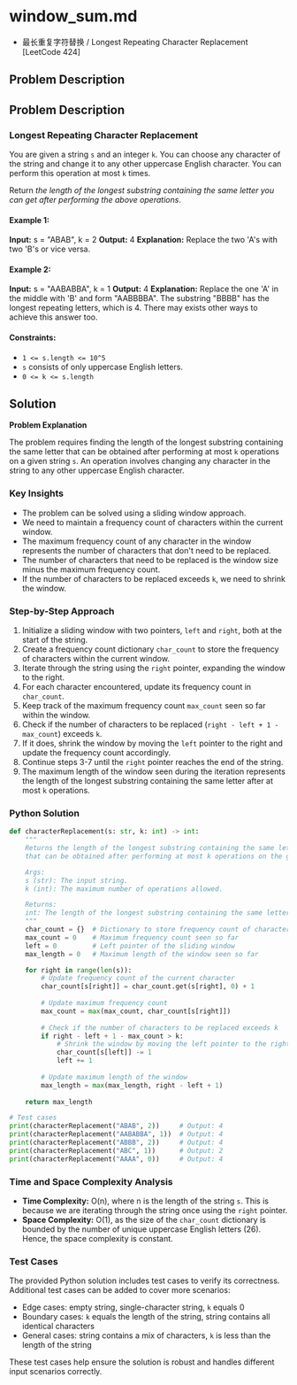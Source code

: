 # window_sum.md
- 最长重复字符替换 / Longest Repeating Character Replacement [LeetCode 424]

## Problem Description

## Problem Description

### Longest Repeating Character Replacement

You are given a string `s` and an integer `k`. You can choose any character of the string and change it to any other uppercase English character. You can perform this operation at most `k` times.

Return _the length of the longest substring containing the same letter you can get after performing the above operations_.

#### Example 1:

**Input:** s = "ABAB", k = 2
**Output:** 4
**Explanation:** Replace the two 'A's with two 'B's or vice versa.

#### Example 2:

**Input:** s = "AABABBA", k = 1
**Output:** 4
**Explanation:** Replace the one 'A' in the middle with 'B' and form "AABBBBA".
The substring "BBBB" has the longest repeating letters, which is 4.
There may exists other ways to achieve this answer too.

#### Constraints:

*   `1 <= s.length <= 10^5`
*   `s` consists of only uppercase English letters.
*   `0 <= k <= s.length`

## Solution

**Problem Explanation**

The problem requires finding the length of the longest substring containing the same letter that can be obtained after performing at most `k` operations on a given string `s`. An operation involves changing any character in the string to any other uppercase English character.

### Key Insights

*   The problem can be solved using a sliding window approach.
*   We need to maintain a frequency count of characters within the current window.
*   The maximum frequency count of any character in the window represents the number of characters that don't need to be replaced.
*   The number of characters that need to be replaced is the window size minus the maximum frequency count.
*   If the number of characters to be replaced exceeds `k`, we need to shrink the window.

### Step-by-Step Approach

1.  Initialize a sliding window with two pointers, `left` and `right`, both at the start of the string.
2.  Create a frequency count dictionary `char_count` to store the frequency of characters within the current window.
3.  Iterate through the string using the `right` pointer, expanding the window to the right.
4.  For each character encountered, update its frequency count in `char_count`.
5.  Keep track of the maximum frequency count `max_count` seen so far within the window.
6.  Check if the number of characters to be replaced (`right - left + 1 - max_count`) exceeds `k`.
7.  If it does, shrink the window by moving the `left` pointer to the right and update the frequency count accordingly.
8.  Continue steps 3-7 until the `right` pointer reaches the end of the string.
9.  The maximum length of the window seen during the iteration represents the length of the longest substring containing the same letter after at most `k` operations.

### Python Solution

```python
def characterReplacement(s: str, k: int) -> int:
    """
    Returns the length of the longest substring containing the same letter 
    that can be obtained after performing at most k operations on the given string s.

    Args:
    s (str): The input string.
    k (int): The maximum number of operations allowed.

    Returns:
    int: The length of the longest substring containing the same letter.
    """
    char_count = {}  # Dictionary to store frequency count of characters
    max_count = 0    # Maximum frequency count seen so far
    left = 0         # Left pointer of the sliding window
    max_length = 0   # Maximum length of the window seen so far

    for right in range(len(s)):
        # Update frequency count of the current character
        char_count[s[right]] = char_count.get(s[right], 0) + 1
        
        # Update maximum frequency count
        max_count = max(max_count, char_count[s[right]])
        
        # Check if the number of characters to be replaced exceeds k
        if right - left + 1 - max_count > k:
            # Shrink the window by moving the left pointer to the right
            char_count[s[left]] -= 1
            left += 1
        
        # Update maximum length of the window
        max_length = max(max_length, right - left + 1)
    
    return max_length

# Test cases
print(characterReplacement("ABAB", 2))     # Output: 4
print(characterReplacement("AABABBA", 1))  # Output: 4
print(characterReplacement("ABBB", 2))     # Output: 4
print(characterReplacement("ABC", 1))      # Output: 2
print(characterReplacement("AAAA", 0))     # Output: 4
```

### Time and Space Complexity Analysis

*   **Time Complexity:** O(n), where n is the length of the string `s`. This is because we are iterating through the string once using the `right` pointer.
*   **Space Complexity:** O(1), as the size of the `char_count` dictionary is bounded by the number of unique uppercase English letters (26). Hence, the space complexity is constant.

### Test Cases

The provided Python solution includes test cases to verify its correctness. Additional test cases can be added to cover more scenarios:

*   Edge cases: empty string, single-character string, `k` equals 0
*   Boundary cases: `k` equals the length of the string, string contains all identical characters
*   General cases: string contains a mix of characters, `k` is less than the length of the string

These test cases help ensure the solution is robust and handles different input scenarios correctly.
